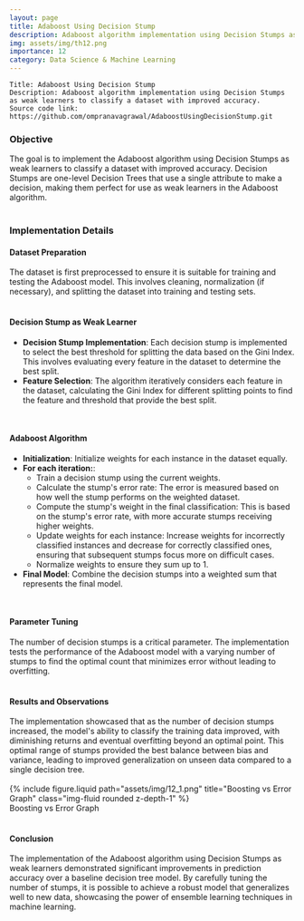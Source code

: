 ```yaml
---
layout: page
title: Adaboost Using Decision Stump
description: Adaboost algorithm implementation using Decision Stumps as weak learners to classify a dataset with improved accuracy.
img: assets/img/th12.png
importance: 12
category: Data Science & Machine Learning
---
```


    Title: Adaboost Using Decision Stump
    Description: Adaboost algorithm implementation using Decision Stumps as weak learners to classify a dataset with improved accuracy.
    Source code link: https://github.com/ompranavagrawal/AdaboostUsingDecisionStump.git

<div class="row"><h3>Objective</h3></div>
<div class="row">
    The goal is to implement the Adaboost algorithm using Decision Stumps as weak learners to classify a dataset with improved accuracy. Decision Stumps are one-level Decision Trees that use a single attribute to make a decision, making them perfect for use as weak learners in the Adaboost algorithm.
</div><br>
<div class="row"><h3>Implementation Details</h3></div>
<div class="row"><h4>Dataset Preparation</h4></div>
<div class="row">
    The dataset is first preprocessed to ensure it is suitable for training and testing the Adaboost model. This involves cleaning, normalization (if necessary), and splitting the dataset into training and testing sets.
</div><br>
<div class="row"><h4>Decision Stump as Weak Learner</h4></div>
<div class="row">
    <ul>
        <li><b>Decision Stump Implementation</b>: Each decision stump is implemented to select the best threshold for splitting the data based on the Gini Index. This involves evaluating every feature in the dataset to determine the best split.</li>
        <li><b>Feature Selection</b>: The algorithm iteratively considers each feature in the dataset, calculating the Gini Index for different splitting points to find the feature and threshold that provide the best split.</li>
    </ul>
</div><br>
<div class="row"><h4>Adaboost Algorithm</h4></div>
<div class="row">
    <ul>
        <li><b>Initialization</b>: Initialize weights for each instance in the dataset equally.</li>
        <li><b>For each iteration:</b>:
            <ul>    
                <li>Train a decision stump using the current weights.</li>
                <li>Calculate the stump's error rate: The error is measured based on how well the stump performs on the weighted dataset.</li>
                <li>Compute the stump's weight in the final classification: This is based on the stump's error rate, with more accurate stumps receiving higher weights.</li>
                <li>Update weights for each instance: Increase weights for incorrectly classified instances and decrease for correctly classified ones, ensuring that subsequent stumps focus more on difficult cases.</li>
                <li>Normalize weights to ensure they sum up to 1.</li>
            </ul>
        </li>
        <li><b>Final Model</b>: Combine the decision stumps into a weighted sum that represents the final model.</li>
    </ul>
</div><br>

<div class="row"><h4>Parameter Tuning</h4></div>
<div class="row">
    The number of decision stumps is a critical parameter. The implementation tests the performance of the Adaboost model with a varying number of stumps to find the optimal count that minimizes error without leading to overfitting.
</div><br>

<div class="row"><h4>Results and Observations</h4></div>
<div class="row">
    The implementation showcased that as the number of decision stumps increased, the model's ability to classify the training data improved, with diminishing returns and eventual overfitting beyond an optimal point. This optimal range of stumps provided the best balance between bias and variance, leading to improved generalization on unseen data compared to a single decision tree.
</div><br>
<div class="row">
    <div class="mt-3 mt-md-0 mx-auto">
        {% include figure.liquid path="assets/img/12_1.png" title="Boosting vs Error Graph" class="img-fluid rounded z-depth-1" %}
    </div>
</div>
<div class="caption">
       Boosting vs Error Graph
</div><br>
<div class="row"><h4>Conclusion</h4></div>
<div class="row">
    The implementation of the Adaboost algorithm using Decision Stumps as weak learners demonstrated significant improvements in prediction accuracy over a baseline decision tree model. By carefully tuning the number of stumps, it is possible to achieve a robust model that generalizes well to new data, showcasing the power of ensemble learning techniques in machine learning.
</div><br>